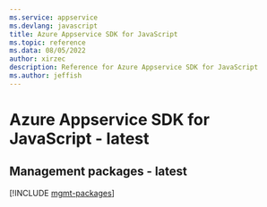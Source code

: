 ```yaml
---
ms.service: appservice
ms.devlang: javascript
title: Azure Appservice SDK for JavaScript
ms.topic: reference
ms.data: 08/05/2022
author: xirzec
description: Reference for Azure Appservice SDK for JavaScript
ms.author: jeffish
---
```

# Azure Appservice SDK for JavaScript - latest

## Management packages - latest
[!INCLUDE [mgmt-packages](appservice-mgmt-index.md)]